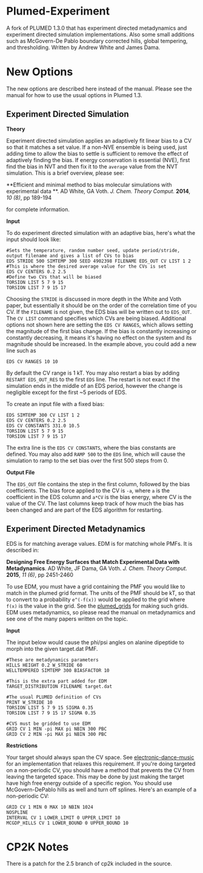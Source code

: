 Plumed-Experiment
=============

A fork of PLUMED 1.3.0 that has experiment directed metadynamics and
experiment directed simulation implementations. Also some small
additions such as McGovern-De Pablo boundary corrected hills, global
tempering, and thresholding. Written by Andrew White and James Dama.

New Options
====

The new options are described here instead of the manual. Please see
the manual for how to use the usual options in Plumed 1.3.


Experiment Directed Simulation
----

**Theory**

Experiment directed simulation applies an adaptively fit linear bias
to a CV so that it matches a set value. If a non-NVE ensemble is being
used, just adding time to allow the bias to settle is sufficient to
remove the effect of adaptively finding the bias. If energy
conservation is essential (NVE), first find the bias in NVT and then
fix it to the `average` value from the NVT simulation. This is a brief
overview, please see:

**Efficient and minimal method to bias molecular
simulations with experimental data **. AD White, GA
Voth. *J. Chem. Theory Comput.* **2014**, *10 (8)*, pp 189-194

for complete information.

**Input**

To do experiment directed simulation with an adaptive bias, here's
what the input should look like:

```
#Sets the temperature, random number seed, update period/stride, output filename and gives a list of CVs to bias
EDS STRIDE 500 SIMTEMP 300 SEED 4902398 FILENAME EDS_OUT CV LIST 1 2
#This is where the desired average value for the CVs is set
EDS CV CENTERS 0.2 2.5
#Define two CVs that will be biased
TORSION LIST 5 7 9 15 
TORSION LIST 7 9 15 17
```

Choosing the `STRIDE` is discussed in more depth in the White and Voth
paper, but essentially it should be on the order of the correlation
time of you CV. If the `FILENAME` is not given, the EDS bias will be
written out to `EDS_OUT`. The `CV LIST` command specifies which CVs
are being biased. Additional options not shown here are setting the
`EDS CV RANGES`, which allows setting the magnitude of the first bias
change. If the bias is constantly increasing or constantly decreasing,
it means it's having no effect on the system and its magnitude should
be increased. In the example above, you could add a new line such as

```
EDS CV RANGES 10 10
```

By default the CV range is 1 kT. You may also restart a bias by adding
`RESTART EDS_OUT_RES` to the first `EDS` line. The restart is not
exact if the simulation ends in the middle of an EDS period, however
the change is negligible except for the first ~5 periods of EDS.

To create an input file with a fixed bias:

```
EDS SIMTEMP 300 CV LIST 1 2
EDS CV CENTERS 0.2 2.5
EDS CV CONSTANTS 331.0 10.5
TORSION LIST 5 7 9 15 
TORSION LIST 7 9 15 17

```

The extra line is the `EDS CV CONSTANTS`, where the bias constants are
defined. You may also add `RAMP 500` to the `EDS` line, which will
cause the simulation to ramp to the set bias over the first 500 steps
from 0.


**Output File**

The `EDS_OUT` file contains the step in the first column, followed by
the bias coefficients. The bias force applied to the CV is `-a`, where
`a` is the coefficient in the EDS column and `a*CV` is the bias
energy, where CV is the value of the CV. The last columns keep track
of how much the bias has been changed and are part of the EDS
algorithm for restarting.



Experiment Directed Metadynamics
----

EDS is for matching average values. EDM is for
matching whole PMFs. It is described in:

**Designing Free Energy Surfaces that Match Experimental Data with Metadynamics**. AD White, JF Dama, GA Voth. *J. Chem. Theory Comput.* **2015**, *11 (6)*, pp 2451-2460


To use EDM, you must have a grid containing the PMF you would like to
match in the plumed grid format. The units of the PMF should be kT, so
that to convert to a probability `e^(-f(x))` would be applied to the
grid where `f(x)` is the value in the grid. See the
[plumed_grids](https://github.com/whitead/plumed_grids) for making
such grids. EDM uses metadynamics, so please read the manual on metadynamics and
see one of the many papers written on the topic.

**Input**

The input below would cause the phi/psi angles on alanine dipeptide to
morph into the given target.dat PMF.

```
#These are metadynamics parameters
HILLS HEIGHT 0.2 W_STRIDE 60
WELLTEMPERED SIMTEMP 300 BIASFACTOR 10

#This is the extra part added for EDM
TARGET_DISTRIBUTION FILENAME target.dat

#The usual PLUMED definition of CVs
PRINT W_STRIDE 10
TORSION LIST 5 7 9 15 SIGMA 0.35
TORSION LIST 7 9 15 17 SIGMA 0.35

#CVS must be gridded to use EDM 
GRID CV 1 MIN -pi MAX pi NBIN 300 PBC 
GRID CV 2 MIN -pi MAX pi NBIN 300 PBC
```

**Restrictions**

Your target should always span the CV space. See
[electronic-dance-music](https://github.com/whitead/electronic-dance-music)
for an implementation that relaxes this requirement. If you're doing
targeted on a non-periodic CV, you should have a method that prevents
the CV from leaving the targeted space. This may be done by just
making the target have high free energy outside of a specific
region. You should use McGovern-DePablo hills as well and turn off
splines. Here's an example of a non-periodic CV:

```
GRID CV 1 MIN 0 MAX 10 NBIN 1024
NOSPLINE
INTERVAL CV 1 LOWER_LIMIT 0 UPPER_LIMIT 10
MCGDP_HILLS CV 1 LOWER_BOUND 0 UPPER_BOUND 10
```

CP2K Notes
=========

There is a patch for the 2.5 branch of cp2k included in the source.
